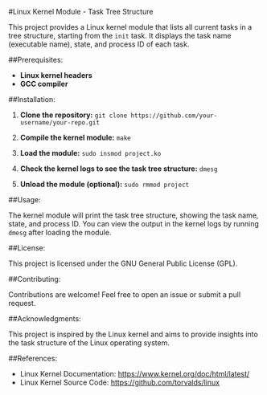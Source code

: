 #Linux Kernel Module - Task Tree Structure

This project provides a Linux kernel module that lists all current tasks in a tree structure, starting from the `init` task. It displays the task name (executable name), state, and process ID of each task.

##Prerequisites:

- **Linux kernel headers**
- **GCC compiler**

##Installation:

1. **Clone the repository:**
   `git clone https://github.com/your-username/your-repo.git`

2. **Compile the kernel module:**
   `make`

3. **Load the module:**
   `sudo insmod project.ko`

4. **Check the kernel logs to see the task tree structure:**
   `dmesg`

5. **Unload the module (optional):**
   `sudo rmmod project`

##Usage:

The kernel module will print the task tree structure, showing the task name, state, and process ID. You can view the output in the kernel logs by running `dmesg` after loading the module.

##License:

This project is licensed under the GNU General Public License (GPL).

##Contributing:

Contributions are welcome! Feel free to open an issue or submit a pull request.

##Acknowledgments:

This project is inspired by the Linux kernel and aims to provide insights into the task structure of the Linux operating system.

##References:

- Linux Kernel Documentation: https://www.kernel.org/doc/html/latest/
- Linux Kernel Source Code: https://github.com/torvalds/linux
